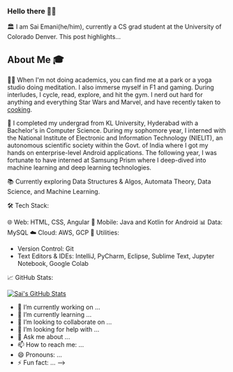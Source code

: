 ### Hello there 👋🏻

🏛️ I am Sai Emani(he/him), currently a CS grad student at the University of Colorado Denver. 
This post highlights...

## About Me 🎓

🧘‍♂️ When I'm not doing academics, you can find me at a park or a yoga studio doing meditation. I also immerse myself in F1 and gaming. During interludes, I cycle, read, explore, and hit the gym. I nerd out hard for anything and everything Star Wars and Marvel, and have recently taken to [cooking](https://www.instagram.com/stories/highlights/18305490811140917/). 


🔬 I completed my undergrad from KL University, Hyderabad with a Bachelor's in Computer Science. During my sophomore year, I interned with the National Institute of Electronic and Information Technology (NIELIT), an autonomous scientific society within the Govt. of India where I got my hands on enterprise-level Android applications. The following year, I was fortunate to have interned at Samsung Prism where I deep-dived into machine learning and deep learning technologies. 


📚 Currently exploring Data Structures & Algos, Automata Theory, Data Science, and Machine Learning. 

🛠 Tech Stack:

🌐 Web: HTML, CSS, Angular
🤖 Mobile: Java and Kotlin for Android
📊 Data: MySQL
☁️ Cloud: AWS, GCP
🔧 Utilities: 
  * Version Control: Git
  * Text Editors & IDEs: IntelliJ, PyCharm, Eclipse, Sublime Text, Jupyter Notebook, Google Colab

  

📈 GitHub Stats:

[![Sai's GitHub Stats](https://github-readme-stats.vercel.app/api?username=semani01)](https://github.com/semani01)








- 🔭 I’m currently working on ...
- 🌱 I’m currently learning ...
- 👯 I’m looking to collaborate on ...
- 🤔 I’m looking for help with ...
- 💬 Ask me about ...
- 📫 How to reach me: ...
- 😄 Pronouns: ...
- ⚡ Fun fact: ...
-->
